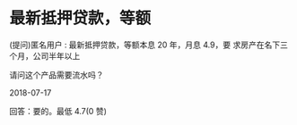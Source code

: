 # 最新抵押贷款，等额

(提问)匿名用户 : 最新抵押贷款，等额本息 20 年，月息 4.9，要 求房产在名下三个月，公司半年以上

请问这个产品需要流水吗？

2018-07-17

回答：要的。最低 4.7(0 赞)